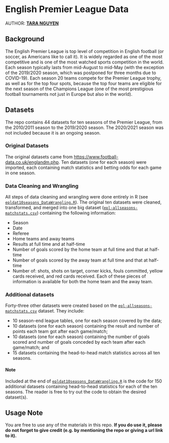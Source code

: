 # English Premier League Data

AUTHOR: [**TARA NGUYEN**](https://www.linkedin.com/in/nguyenthuyanh/)

## Background

The English Premier League is top level of competition in English football (or soccer, as Americans like to call it). It is widely regarded as one of the most competitive and is one of the most watched sports competition in the world. Each season typically lasts from mid-August to mid-May (with the exception of the 2019/2020 season, which was postponed for three months due to COVID-19). Each season 20 teams compete for the Premier League trophy, as well as for the top four spots, because the top four teams are eligible for the next season of the Champions League (one of the most prestigious football tournaments not just in Europe but also in the world).

## Datasets

The repo contains 44 datasets for ten seasons of the Premier League, from the 2010/2011 season to the 2019/2020 season. The 2020/2021 season was not included because it is an ongoing season.

### Original Datasets

The original datasets came from https://www.football-data.co.uk/englandm.php. Ten datasets (one for each season) were imported, each containing match statistics and betting odds for each game in one season.

### Data Cleaning and Wrangling

All steps of data cleaning and wrangling were done entirely in R (see [`epldat10seasons_DataWrangling.R`](epldat10seasons_DataWrangling.R)). The original ten datasets were cleaned, transformed, and merged into one big dataset ([`epl-allseasons-matchstats.csv`](epldat10seasons/epl-allseasons-matchstats.csv)) containing the following information:
- Season
- Date
- Referee
- Home teams and away teams
- Results at full time and at half-time
- Number of goals scored by the home team at full time and that at half-time
- Number of goals scored by the away team at full time and that at half-time
- Number of: shots, shots on target, corner kicks, fouls committed, yellow cards received, and red cards received. Each of these pieces of information is available for both the home team and the away team.

### Additional datasets

Forty-three other datasets were created based on the [`epl-allseasons-matchstats.csv`](epldat10seasons/epl-allseasons-matchstats.csv) dataset. They include:
- 10 season-end league tables, one for each season covered by the data;
- 10 datasets (one for each season) containing the result and number of points each team got after each game/match;
- 10 datasets (one for each season) containing the number of goals scored and number of goals conceded by each team after each game/match; and
- 15 datasets containing the head-to-head match statistics across all ten seasons.

#### Note

Included at the end of [`epldat10seasons_DataWrangling.R`](epldat10seasons_DataWrangling.R) is the code for 150 additional datasets containing head-to-head statistics for each of the ten seasons. The reader is free to try out the code to obtain the desired dataset(s).

## Usage Note

You are free to use any of the materials in this repo. **If you do use it, please do not forget to give credit (e.g. by mentioning the repo or giving a url link to it).**
